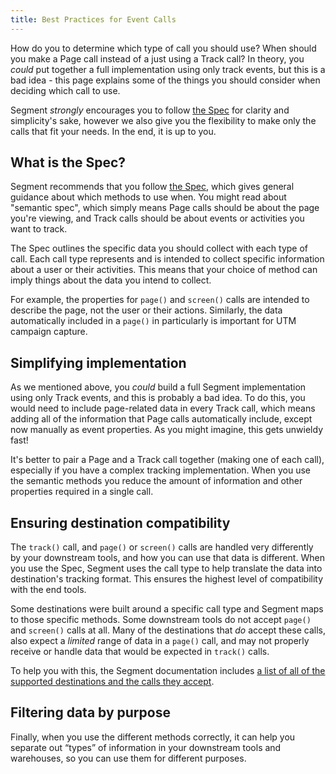```yaml
---
title: Best Practices for Event Calls
---
```


How do you to determine which type of call you should use? When should you make a Page call instead of a just using a Track call? In theory, you _could_ put together a full implementation using only track events, but this is a bad idea - this page explains some of the things you should consider when deciding which call to use.

Segment _strongly_ encourages you to follow [the Spec](/docs/connections/spec/) for clarity and simplicity's sake, however we also give you the flexibility to make only the calls that fit your needs. In the end, it is up to you.

## What is the Spec?

Segment recommends that you follow [the Spec](/docs/connections/spec/), which gives general guidance about which methods to use when. You might read about "semantic spec", which simply means Page calls should be about the page you're viewing, and Track calls should be about events or activities you want to track.

The Spec outlines the specific data you should collect with each type of call. Each call type represents and is intended to collect specific information about a user or their activities. This means that your choice of method can imply things about the data you intend to collect.

For example, the properties for `page()` and `screen()` calls are intended to describe the page, not the user or their actions. Similarly, the data automatically included in a `page()` in particularly is important for UTM campaign capture. <!-- Do we have any examples for other calls? -->

## Simplifying implementation

As we mentioned above, you _could_ build a full Segment implementation using only Track events, and this is probably a bad idea. To do this, you would need to include page-related data in every Track call, which means adding all of the information that Page calls automatically include, except now manually as event properties. As you might imagine, this gets unwieldy fast!

It's better to pair a Page and a Track call together (making one of each call), especially if you have a complex tracking implementation. When you use the semantic methods you reduce the amount of information and other properties required in a single call.

## Ensuring destination compatibility

The `track()` call, and `page()` or `screen()` calls are handled very differently by your downstream tools, and how you can use that data is different. When you use the Spec, Segment uses the call type to help translate the data into destination's tracking format. This ensures the highest level of compatibility with the end tools.

Some destinations were built around a specific call type and Segment maps to those specific methods. Some downstream tools do not accept `page()` and `screen()` calls at all. Many of the destinations that _do_ accept these calls, also expect a _limited_ range of data in a `page()` call, and may not properly receive or handle data that would be expected in `track()` calls.

To help you with this, the Segment documentation includes [a list of all of the supported destinations and the calls they accept](/docs/connections/destinations/methods-compare/).

## Filtering data by purpose

Finally, when you use the different methods correctly, it can help you separate out “types” of information in your downstream tools and warehouses, so you can use them for different purposes.


<!-- TODO: when is it legit to *not* follow the spec?-->
